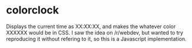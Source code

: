 # colorclock 
Displays the current time as XX:XX:XX, and makes the <body> whatever color XXXXXX would be in CSS. I saw the idea on /r/webdev, but wanted to try reproducing it without refering to it, so this is a Javascript implementation. 

